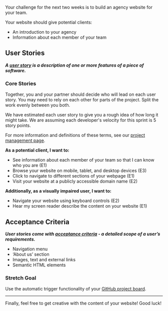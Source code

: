 Your challenge for the next two weeks is to build an agency website for your team.

Your website should give potential clients:

- An introduction to your agency
- Information about each member of your team

## User Stories

_**A [user story](https://www.visual-paradigm.com/guide/agile-software-development/what-is-user-story/) is a description of one or more features of a piece of software.**_

### Core Stories

Together, you and your partner should decide who will lead on each user story. You may need to rely on each other for parts of the project. Split the work evenly between you both.

We have estimated each user story to give you a rough idea of how long it might take. We are assuming each developer's velocity for this sprint is 5 story points.

For more information and definitions of these terms, see our [project management page](./handbook/project-management).

**As a potential client, I want to:**

- See information about each member of your team so that I can know who you are (E1)
- Browse your website on mobile, tablet, and desktop devices (E3)
- Click to navigate to different sections of your webpage (E1)
- Visit your website at a publicly accessible domain name (E2)

**Additionally, as a visually impaired user, I want to:**

- Navigate your website using keyboard controls (E2)
- Hear my screen reader describe the content on your website (E1)

## Acceptance Criteria

_**User stories come with [acceptance criteria](https://blog.easyagile.com/how-to-write-good-user-stories-in-agile-software-development-d4b25356b604?gi=dc603f56ed77) - a detailed scope of a user’s requirements.**_

- Navigation menu
- ‘About us’ section
- Images, text and external links
- Semantic HTML elements

### Stretch Goal

Use the automatic trigger functionality of your [GitHub project board](https://help.github.com/en/github/managing-your-work-on-github/about-project-boards).

---

Finally, feel free to get creative with the content of your website! Good luck!
